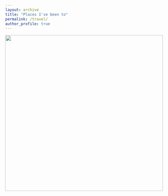 ```yaml
---
layout: archive
title: "Places I've been to"
permalink: /travel/
author_profile: true
---
```

 

<div><img src="https://www.google.com/chart?chc=sites&amp;cht=d&amp;chdp=sites&amp;chl=%5B%5BGoogle+map'%3D20'f%5Cv'a%5C%3D0'10'%3D499'0'dim'%5Cbox1'b%5CF6F6F6'fC%5CF6F6F6'eC%5C0'sk'%5C%5B%22places%22'%5D'a%5CV%5C%3D12'f%5C%5DV%5Cta%5C%3D10'%3D0'%3D500'%3D497'dim'%5C%3D10'%3D10'%3D500'%3D497'vdim'%5Cbox1'b%5Cva%5CF6F6F6'fC%5CC8C8C8'eC%5C'a%5C%5Do%5CLauto'f%5C&amp;sig=yvGqPuHkFlMKi4se2EeqfBh7oUE" data-origsrc="?mid=1Bc1-CpoKkjT-67O1FtOF0kHXu-j4jNu7" data-type="mapsengine" data-props="align:left;borderTitle:places;height:500;objectTitle:places;showBorder:true;showBorderTitle:true;" width="100%" height="500" style="display:block;text-align:left;margin-right:auto;"></div>
